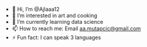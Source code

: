 - 👋 Hi, I’m @Ajlaaa12
- 👀 I’m interested in art and cooking
- 🌱 I’m currently learning data science
- 📫 How to reach me: Email aa.mutapcic@gmail.com
- ⚡ Fun fact: I can speak 3 languages

<!---
Ajlaaa12/Ajlaaa12 is a ✨ special ✨ repository because its `README.md` (this file) appears on your GitHub profile.
You can click the Preview link to take a look at your changes.
--->
